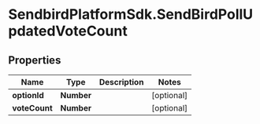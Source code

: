 # SendbirdPlatformSdk.SendBirdPollUpdatedVoteCount

## Properties

Name | Type | Description | Notes
------------ | ------------- | ------------- | -------------
**optionId** | **Number** |  | [optional] 
**voteCount** | **Number** |  | [optional] 


